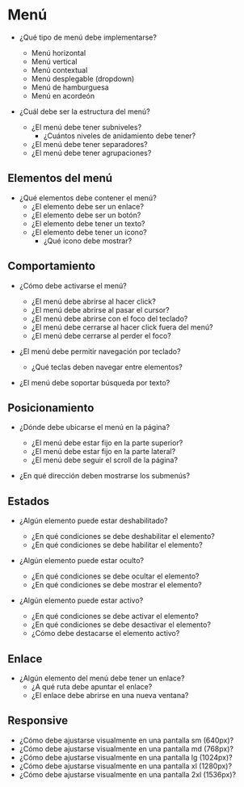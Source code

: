# Menú

- ¿Qué tipo de menú debe implementarse?
  - Menú horizontal
  - Menú vertical
  - Menú contextual
  - Menú desplegable (dropdown)
  - Menú de hamburguesa
  - Menú en acordeón

- ¿Cuál debe ser la estructura del menú?
  - ¿El menú debe tener subniveles?
    - ¿Cuántos niveles de anidamiento debe tener?
  - ¿El menú debe tener separadores?
  - ¿El menú debe tener agrupaciones?

## Elementos del menú

- ¿Qué elementos debe contener el menú?
  - ¿El elemento debe ser un enlace?
  - ¿El elemento debe ser un botón?
  - ¿El elemento debe tener un texto?
  - ¿El elemento debe tener un icono?
    - ¿Qué icono debe mostrar?

## Comportamiento

- ¿Cómo debe activarse el menú?
  - ¿El menú debe abrirse al hacer click?
  - ¿El menú debe abrirse al pasar el cursor? <!-- hover -->
  - ¿El menú debe abrirse con el foco del teclado?
  - ¿El menú debe cerrarse al hacer click fuera del menú?
  - ¿El menú debe cerrarse al perder el foco?

- ¿El menú debe permitir navegación por teclado?
  - ¿Qué teclas deben navegar entre elementos?

- ¿El menú debe soportar búsqueda por texto?

## Posicionamiento

- ¿Dónde debe ubicarse el menú en la página?
  - ¿El menú debe estar fijo en la parte superior?
  - ¿El menú debe estar fijo en la parte lateral?
  - ¿El menú debe seguir el scroll de la página?

- ¿En qué dirección deben mostrarse los submenús?

## Estados

- ¿Algún elemento puede estar deshabilitado?
    - ¿En qué condiciones se debe deshabilitar el elemento?
    - ¿En qué condiciones se debe habilitar el elemento?

- ¿Algún elemento puede estar oculto?
    - ¿En qué condiciones se debe ocultar el elemento?
    - ¿En qué condiciones se debe mostrar el elemento?

- ¿Algún elemento puede estar activo?
    - ¿En qué condiciones se debe activar el elemento?
    - ¿En qué condiciones se debe desactivar el elemento?
    - ¿Cómo debe destacarse el elemento activo?

## Enlace

- ¿Algún elemento del menú debe tener un enlace?
  - ¿A qué ruta debe apuntar el enlace?
  - ¿El enlace debe abrirse en una nueva ventana?

## Responsive

- ¿Cómo debe ajustarse visualmente en una pantalla sm (640px)?
- ¿Cómo debe ajustarse visualmente en una pantalla md (768px)?
- ¿Cómo debe ajustarse visualmente en una pantalla lg (1024px)?
- ¿Cómo debe ajustarse visualmente en una pantalla xl (1280px)?
- ¿Cómo debe ajustarse visualmente en una pantalla 2xl (1536px)?
